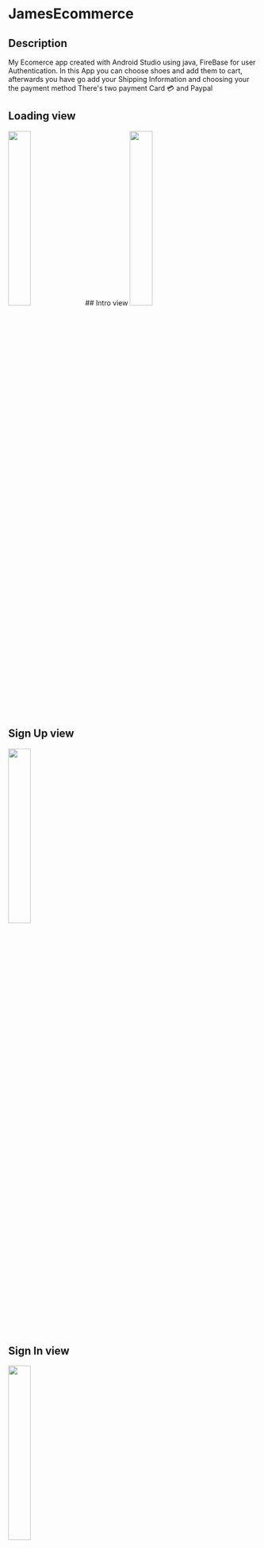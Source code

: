 # JamesEcommerce

## Description
My Ecomerce app created with Android Studio  using java, FireBase for user Authentication.
In this App you can choose shoes and add them to cart, afterwards you have go add your Shipping
Information and choosing your the payment method
There's two payment Card 💳 and Paypal 

## Loading view
<img src="/images/loading.jpg" width=30%>
## Intro view
<img src="/images/intro.jpg" width=30%>

## Sign Up view
<img src="/images/signup.jpg" width=30%>

## Sign In view
<img src="/images/signin.jpg" width=30%>

## Home view
<img src="/images/home.jpg" width=30%>

## Search view
<img src="/images/search.jpg" width=30%>

## cart view
<img src="/images/cart.jpg" width=30%>

## Shipping view
<img src="/images/shipping.jpg" width=30%>

## Payment Method view
<img src="/images/payment_method.jpg" width=30%>

## Card Payment view
<img src="/images/card_payment.jpg" width=30%>

## Licence
MIT License

Copyright (c) 2022 James Bell

Permission is hereby granted, free of charge, to any person obtaining a copy
of this software and associated documentation files (the "Software"), to deal
in the Software without restriction, including without limitation the rights
to use, copy, modify, merge, publish, distribute, sublicense, and/or sell
copies of the Software, and to permit persons to whom the Software is
furnished to do so, subject to the following conditions:

The above copyright notice and this permission notice shall be included in all
copies or substantial portions of the Software.

THE SOFTWARE IS PROVIDED "AS IS", WITHOUT WARRANTY OF ANY KIND, EXPRESS OR
IMPLIED, INCLUDING BUT NOT LIMITED TO THE WARRANTIES OF MERCHANTABILITY,
FITNESS FOR A PARTICULAR PURPOSE AND NONINFRINGEMENT. IN NO EVENT SHALL THE
AUTHORS OR COPYRIGHT HOLDERS BE LIABLE FOR ANY CLAIM, DAMAGES OR OTHER
LIABILITY, WHETHER IN AN ACTION OF CONTRACT, TORT OR OTHERWISE, ARISING FROM,
OUT OF OR IN CONNECTION WITH THE SOFTWARE OR THE USE OR OTHER DEALINGS IN THE
SOFTWARE.
